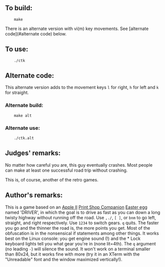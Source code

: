 ## To build:

``` <!---sh-->
    make
```

There is an alternate version with vi(m) key movements. See [alternate
code](#alternate code) below.


## To use:

``` <!---sh-->
    ./ctk
```


## Alternate code:

This alternate version adds to the movement keys `l` for right, `h` for left and
`k` for straight.


### Alternate build:

``` <!---sh-->
    make alt
```


### Alternate use:

``` <!---sh-->
    ./ctk.alt
```


## Judges' remarks:

No matter how careful you are, this guy eventually crashes.  Most people
can make at least one successful road trip without crashing.

This is, of course, another of the retro games.


## Author's remarks:

This is a game based on an [Apple
II](https://en.wikipedia.org/wiki/Apple_II_series) [Print Shop
Companion](https://en.wikipedia.org/wiki/The_Print_Shop) [Easter egg][1] named
'DRIVER', in which the goal is to drive as fast as you can down a long twisty
highway without running off the road.  Use `,./`, `[ ]`, or `bnm` to go left,
straight, and right respectively. Use `1234` to switch gears. `q` quits. The
faster you go and the thinner the road is, the more points you get. Most of the
obfuscation is in the nonsensical if statements among other things. It works
best on the Linux console: you get engine sound (!) and the * Lock keyboard
lights tell you what gear you're in (none lit=4th).  The `q` argument (no
leading `-`) will silence the sound. It won't work on a terminal smaller than
80x24, but it works fine with more (try it in an XTerm with the "Unreadable"
font and the window maximized vertically!).

[1]: https://en.wikipedia.org/wiki/Easter_egg_(media)#In_computing


<!--

    Copyright © 1984-2024 by Landon Curt Noll. All Rights Reserved.

    You are free to share and adapt this file under the terms of this license:

	Creative Commons Attribution-ShareAlike 4.0 International (CC BY-SA 4.0)

    For more information, see:

	https://creativecommons.org/licenses/by-sa/4.0/

-->
